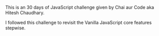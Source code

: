 This is an 30 days of JavaScript challenge given by Chai aur Code aka Hitesh Chaudhary.

I followed this challenge to revisit the Vanilla JavaScript core features stepwise.

